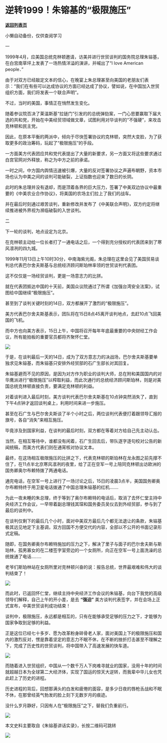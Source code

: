 # 逆转1999！朱镕基的“极限施压”

[**返回列表页**](/gzh/政事堂2019)

小懒自动备份，仅供查阅学习

  

一

  

1999年4月，应美国总统克林顿邀请，访美并进行世贸谈判的国务院总理朱镕基，在白宫南草坪上发表了一场热情洋溢的演讲，并喊出了“I love American
people．”

  

由于对双方已经敲定文本的信心，在晚宴上朱总理甚至向美国的老朋友们表示：“我们在有些可以达成协议的方面已经达成了协议，譬如说，在中国加入世贸组织方面，我们将发表一个联合声明”。

  

不过，当时的美国，事情正在悄然发生变化。

  

随着参议院否决了莱温斯基“拉链门”引发的的总统弹劾案，一门心思要赢取下届大选的共和党，开始在中美经贸领域做文章，试图利用对华谈判的“不强硬”，来攻击克林顿和民主党。

  

因此，在原本平衡的两派中，倾向于尽快签署协议的克林顿，突然大变脸，为了获取更多的政治筹码，玩起了“极限施压”的手段。

  

一方面美方代表团应共和党代表提出了大量的新要求，另一方面又将这些要求通过白宫官网对外释放，称之为中方之前的承诺。

  

一时之间，中方国内舆情迅速被引爆，大量的反对签署协议之声遍布朝野，资本市场也认为中美之间的谈判可能破裂，上证指数也迎来了数日的长阴。

  

此时的朱总理并没有退却，而是顶着各界的巨大压力，签署了中美双边协议中最重要的《中美农业合作协议》，将美国的农场主们拉上了我们的战车。

  

并在最后时刻通过艰苦谈判，重新修改并发布了《中美联合声明》，双方约定将继续推进被外界视为濒临破裂的入世谈判。

  

  

二

  

下一轮的谈判，地点设定为北京。

  

在克林顿主动给一位长者打了一通电话之后，一个得到充分授权的代表团来到了寒风凛冽的四九城。

  

1999年11月13日上午10时30分，中南海紫光阁，朱总理在这里会见了美国贸易谈判总代表巴尔舍夫斯基与总统经济顾问斯珀林率领的世贸谈判代表团。

  

这不仅仅是一场经贸谈判，更是一场意志力的比拼。

  

就在代表团抵达中国的十天前，美国众议院通过了所谓《加强台湾安全法案》，试图给中国继续“极限施压”。

  

甚至到了谈判关键时刻的14日，双方都展开了激烈的“极限施压”。

  

美方代表巴尔舍夫斯基表示，团队将在15日8点45离开谈判地点，去赶10点飞回美国的飞机。

  

而中方也向美方表示，15日上午，中国将召开每年年底最重要的中央财经工作会议，所有能拍板的重要官员都将齐聚怀仁堂。

  

![](https://mmbiz.qpic.cn/mmbiz_png/rxhS23yu8cMzg5icCrWbbGsHylGbbbJuAOgknyococFDCApRVOCMvJJ7nA6TibIz562StoDyQibnFpwjxZ9fz5BIg/640?wx_fmt=png)

  

于是，在谈判最后一天的14日，成为了双方意志力的决战场，巴尔舍夫斯基要单独求见朱镕基，而朱镕基只安排外经贸部的石广生部长对其回复。

  

朱镕基避而不见的原因，是因为对方作为职业的谈判大师，总在附和美国国内的对华鹰派进行“极限施压”以榨取利益，而此次通行的总统经济顾问斯珀林，则是对美国总统克林顿直接负责，要满足克林顿的利益。

  

对着谈判进入最后时刻，美方谈判代表巴尔舍夫斯基在10点钟突然消失了，直到下午4点钟才返回谈判桌上，利用时间来进一步施压。

  

甚至在石广生与巴尔舍夫斯谈了半个小时之后，两位谈判代表便打着跟领导汇报的旗号，各自“消失”来相互施压。  

  

毕竟涉及到国家利益，在谈判的最后时刻，双方都在等着对方给自己先主动认怂。

  

当然，在相互等待中，谁都没有闲着，石广生回去后，带队逐字逐句校对公告的新闻统稿，而美方代表们则在通宵核对协议文本。

  

最终，在这场相互极限施压的比拼之下，代表克林顿的斯珀林在龙永图之前先撑不住了，在11点半北京寒风凛冽的夜里，给了正在空军一号上陪同克林顿出访欧洲的国务卿奥尔布赖特拨了两通电话。

  

通完电话，在空军一号上进行了一场讨论之后，15日的凌晨3点半，美国国务卿奥尔布赖特终于用卫星电话拨通了中国总理朱镕基的红机.......

  

为此一夜未睡的朱总理，终于等到了奥尔布赖特的电话后，取消了去怀仁堂主持中央经济工作会议，一早带着副总理钱其琛和国务委员吴仪去到外经贸部，参与到了最后的谈判中。

  

在谈判仅剩下的最后几个小时，面对中美双方最后几个都无法退让的条款，朱镕基极其远见地定下主基调，双方回国不方便交代的内容，全部以不公开的书面记录形式定稿。

  

随即，在国务卿奥尔布赖特施加的压力之下，解决了里子与面子的巴尔舍夫斯与斯珀林，孤男寡女的在二楼签字室旁边的一个女厕所，向正在空军一号上面洗澡的总统拨通了电话........

  

老爷们斯珀林站在女厕所里对克林顿兴奋的说：报告总统，世界最艰难和伟大的谈判结束了！

  

![](https://mmbiz.qpic.cn/mmbiz_jpg/rxhS23yu8cMzg5icCrWbbGsHylGbbbJuAjic6RkEibMnmrqnn8crtB50UJ6EMkkbcNoxrOZBtUVwaNZQb5dBia1kdg/640?wx_fmt=jpeg)

  

而此时，已返回怀仁堂，继续主持中央经济工作会议的朱镕基，向台下我党的高级领导们解释，自己上午的开小差，是去 **“强迫”**
美方谈判代表签字，并在会场上正式宣布，中美世贸谈判成功结束！

  

谈判中，极限施压，永远都是相互的，只有在能够承受足够的压力之下，才能够为国家争取到足够的利益。

  

正是这位已经七十多岁、愿为改革粉身碎骨老人家，面对美国上下的极限施压和国内的激烈反对，愣是靠着坚定的意志力不眠不休，在不断的挫折打击甚至不理解之下，完成了历史性的世贸谈判，将中国带入了高速发展的快车道。

  

![](https://mmbiz.qpic.cn/mmbiz_jpg/rxhS23yu8cMzg5icCrWbbGsHylGbbbJuA11Kq0WCoYZrfJaiar32jIfXcgiaQHDvicPAmM41BTy9gCBMls8o5MV11g/640?wx_fmt=jpeg)

  

而随着进入世贸组织，中国从一个数千万人下岗难寻就业的国家，没用十年的时间就超越日本为全球第二大经济体，实现了国运的惊天大逆转，而我辈中华儿女也凭此赶上了历史的进程。

  

历史进程的背后，回想那满头的白发和疲倦的面容，是多少日夜的唇枪舌战和不眠不休，在那曾经英气勃发的脸上刻下无数岁月的痕迹。

  

没什么岁月静好，只因有人在“极限施压”之下，替我们负重前行。

  

![](https://mmbiz.qpic.cn/mmbiz_jpg/rxhS23yu8cMiatPvp0VIcSMibKUkTa4icp7AVT3HXAXydE25AT4ExJ5oTmvpq95aKo2xxu1XaJODX39BQVsSMxlvg/640?wx_fmt=jpeg)

  

本文史料主要取自《朱镕基讲话实录》，长按二维码可跳转

  

![](https://mmbiz.qpic.cn/mmbiz_png/rxhS23yu8cMzg5icCrWbbGsHylGbbbJuAXhJiaxRDa6IichaYkyiay5HnWArK3aChiaIe2tyibiajvIHLexy1sGjhYg0A/640?wx_fmt=png)

